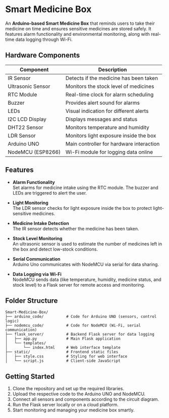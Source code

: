 # Smart Medicine Box

An **Arduino-based Smart Medicine Box** that reminds users to take their medicine on time and ensures sensitive medicines are stored safely. It features alarm functionality and environmental monitoring, along with real-time data logging through Wi-Fi.

## Hardware Components

| Component            | Description                                    |
|---------------------|------------------------------------------------|
| IR Sensor           | Detects if the medicine has been taken         |
| Ultrasonic Sensor   | Monitors the stock level of medicines          |
| RTC Module          | Real-time clock for alarm scheduling           |
| Buzzer              | Provides alert sound for alarms                |
| LEDs                | Visual indication for different alerts         |
| I2C LCD Display     | Displays messages and status                   |
| DHT22 Sensor        | Monitors temperature and humidity              |
| LDR Sensor          | Monitors light exposure inside the box         |
| Arduino UNO         | Main controller for hardware interaction       |
| NodeMCU (ESP8266)   | Wi-Fi module for logging data online           |

## Features

- **Alarm Functionality**  
  Set alarms for medicine intake using the RTC module. The buzzer and LEDs are triggered to alert the user.

- **Light Monitoring**  
  The LDR sensor checks for light exposure inside the box to protect light-sensitive medicines.

- **Medicine Intake Detection**  
  The IR sensor detects whether the medicine has been taken.

- **Stock Level Monitoring**  
  An ultrasonic sensor is used to estimate the number of medicines left in the box and detect low-stock conditions.

- **Serial Communication**  
  Arduino Uno communicates with NodeMCU via serial for data sharing.

- **Data Logging via Wi-Fi**  
  NodeMCU sends data (like temperature, humidity, medicine status, and stock level) to a Flask server for remote access and monitoring.

## Folder Structure

```
Smart-Medicine-Box/
├── arduino_code/          # Code for Arduino UNO (sensors, control logic)
├── nodemcu_code/          # Code for NodeMCU (Wi-Fi, serial communication)
├── flask_server/          # Backend Flask server for data logging
│   ├── app.py             # Main Flask application
│   └── templates/
│       └── index.html     # Web interface template
├── static/                # Frontend static files
│   ├── style.css          # Styling for web interface
│   └── script.js          # Client-side JavaScript
```

## Getting Started

1. Clone the repository and set up the required libraries.
2. Upload the respective code to the Arduino UNO and NodeMCU.
3. Connect all sensors and components according to the circuit diagram.
4. Run the Flask server locally or on a cloud platform.
5. Start monitoring and managing your medicine box smartly.
